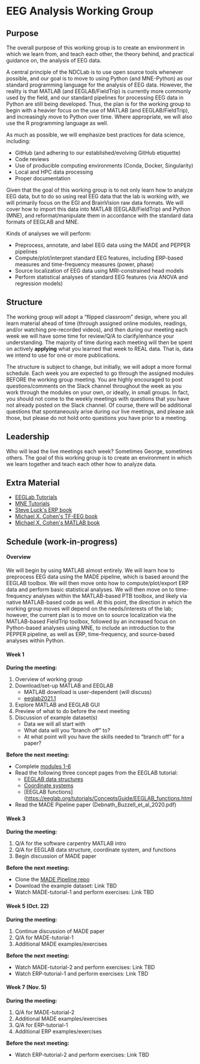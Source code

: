 # EEG Analysis Working Group
 
## Purpose
 
The overall purpose of this working group is to create an environment in which we learn from, and teach each other, the theory behind, and practical guidance on, the analysis of EEG data.
 
A central principle of the NDCLab is to use open source tools whenever possible, and our goal is to move to using Python (and MNE-Python) as our standard programming language for the analysis of EEG data. However, the reality is that MATLAB (and EEGLAB/FieldTrip) is currently more commonly used by the field, and our standard pipelines for processing EEG data in Python are still being developed. Thus, the plan is for the working group to begin with a heavier focus on the use of MATLAB (and EEGLAB/FieldTrip), and increasingly move to Python over time. Where appropriate, we will also use the R programming language as well.
 
As much as possible, we will emphasize best practices for data science, including:
 
* GitHub (and adhering to our established/evolving GitHub etiquette)
* Code reviews
* Use of producible computing environments (Conda, Docker, Singularity)
* Local and HPC data processing
* Proper documentation
 
Given that the goal of this working group is to not only learn how to analyze EEG data, but to do so using real EEG data that the lab is working with, we will primarily focus on the EGI and BrainVision raw data formats. We will cover how to import this data into MATLAB (EEGLAB/FieldTrip) and Python (MNE), and reformat/manipulate them in accordance with the standard data formats of EEGLAB and MNE.

Kinds of analyses we will perform:
 
* Preprocess, annotate, and label EEG data using the MADE and PEPPER pipelines
* Compute/plot/interpret standard EEG features, including ERP-based measures and time-frequency measures (power, phase)
* Source localization of EEG data using MRI-constrained head models
* Perform statistical analyses of standard EEG features (via ANOVA and regression models)

 
## Structure
 
The working group will adopt a “flipped classroom” design, where you all learn material ahead of time (through assigned online modules, readings, and/or watching pre-recorded videos), and then during our meeting each week we will have some time for review/Q/A to clarify/enhance your understanding. The majority of time during each meeting will then be spent on actively **applying** what you learned that week to REAL data. That is, data we intend to use for one or more publications.
 
The structure is subject to change, but initially, we will adopt a more formal schedule. Each week you are expected to go through the assigned modules BEFORE the working group meeting. You are highly encouraged to post questions/comments on the Slack channel throughout the week as you work through the modules on your own, or ideally, in small groups. In fact, you should not come to the weekly meetings with questions that you have not already posted on the Slack channel. Of course, there will be additional questions that spontaneously arise during our live meetings, and please ask those, but please do not hold onto questions you have prior to a meeting.
 

## Leadership
 
Who will lead the live meetings each week? Sometimes George, sometimes others. The goal of this working group is to create an environment in which we learn together and teach each other how to analyze data.
 

## Extra Material
* [EEGLab Tutorials](https://eeglab.org/tutorials/)
* [MNE Tutorials](https://mne.tools/stable/auto_tutorials/index.html)
* [Steve Luck's ERP book](https://www.amazon.com/Introduction-Event-Related-Potential-Technique-Bradford/dp/0262525852/ref=sr_1_1?dchild=1&keywords=steve+luck+erp+book&qid=1633092461&sr=8-1)
* [Michael X. Cohen's TF-EEG book](https://www.amazon.com/Analyzing-Neural-Time-Data-Practice/dp/0262019876/ref=sr_1_4?dchild=1&keywords=michael+x+cohen&qid=1633092516&sr=8-4)
* [Michael X. Cohen's MATLAB book](https://www.amazon.com/MATLAB-Brain-Cognitive-Scientists-Press/dp/0262035820/ref=pd_bxgy_img_1/145-1967554-3071725?pd_rd_w=Hfr0B&pf_rd_p=c64372fa-c41c-422e-990d-9e034f73989b&pf_rd_r=VXS7NV4K75XE7G6024AK&pd_rd_r=72e131d1-117c-4a9b-8492-068c097e3322&pd_rd_wg=chIb8&pd_rd_i=0262035820&psc=1)


## Schedule (work-in-progress)

####  Overview
We will begin by using MATLAB almost entirely. We will learn how to preprocess EEG data using the MADE pipeline, which is based around the EEGLAB toolbox. We will then move onto how to compute/plot/export ERP data and perform basic statistical analyses. We will then move on to time-frequency analyses within the MATLAB-based PTB toolbox, and likely via native MATLAB-based code as well. At this point, the direction in which the working group moves will depend on the needs/interests of the lab; however, the current plan is to move on to source localization via the MATLAB-based FieldTrip toolbox, followed by an increased focus on Python-based analyses using MNE, to include an introduction to the PEPPER pipeline, as well as ERP, time-frequency, and source-based analyses within Python.
 
#### Week 1
**During the meeting:**
1. Overview of working group
2. Download/set-up MATLAB and EEGLAB
    - MATLAB download is user-dependent (will discuss)
    - [eeglab2021.1](https://sccn.ucsd.edu/eeglab/downloadtoolbox.php)
3. Explore MATLAB and EEGLAB GUI
4. Preview of what to do before the next meeting
5. Discussion of example dataset(s)
    - Data we will all start with
    - What data will you “branch off” to?
    - At what point will you have the skills needed to “branch off” for a paper?

**Before the next meeting:**
* Complete [modules 1-6](https://swcarpentry.github.io/matlab-novice-inflammation/)
* Read the following three concept pages from the EEGLAB tutorial:
    - [EEGLAB data structures](https://eeglab.org/tutorials/ConceptsGuide/Data_Structures.html)
    - [Coordinate systems](https://eeglab.org/tutorials/ConceptsGuide/coordinateSystem.html)
    - [EEGLAB functions](https://eeglab.org/tutorials/ConceptsGuide/EEGLAB_functions.html
* Read the MADE Pipeline paper (Debnath_Buzzell_et_al_2020.pdf)
 
#### Week 3
**During the meeting:**
1. Q/A for the software carpentry MATLAB intro
2. Q/A for EEGLAB data structure, coordinate system, and functions
3. Begin discussion of MADE paper

**Before the next meeting:**
* Clone the [MADE Pipeline repo](https://github.com/ChildDevLab/MADE-EEG-preprocessing-pipeline)
* Download the example dataset:  Link TBD
* Watch MADE-tutorial-1 and perform exercises: Link TBD
 
#### Week 5 (Oct. 22)
**During the meeting:**
1. Continue discussion of MADE paper
2. Q/A for MADE-tutorial-1
3. Additional MADE examples/exercises

**Before the next meeting:**
* Watch MADE-tutorial-2 and perform exercises: Link TBD
* Watch ERP-tutorial-1 and perform exercises: Link TBD

#### Week 7 (Nov. 5)
**During the meeting:**
1. Q/A for MADE-tutorial-2
2. Additional MADE examples/exercises
3. Q/A for ERP-tutorial-1
4. Additional ERP examples/exercises

**Before the next meeting:**
* Watch ERP-tutorial-2 and perform exercises: Link TBD


